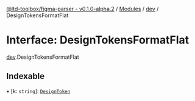 [@ltd-toolbox/figma-parser - v0.1.0-alpha.2](../README.md) / [Modules](../modules.md) / [dev](../modules/dev.md) / DesignTokensFormatFlat

# Interface: DesignTokensFormatFlat

[dev](../modules/dev.md).DesignTokensFormatFlat

## Indexable

▪ [k: `string`]: [`DesignToken`](../modules/dev.md#designtoken)
